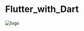 # Flutter_with_Dart
![logo](https://github.com/musfiqurR661/musfiqurR661/blob/main/Purple%20Green%20Modern%20Gaming%20Banner%20Landscape.png)
